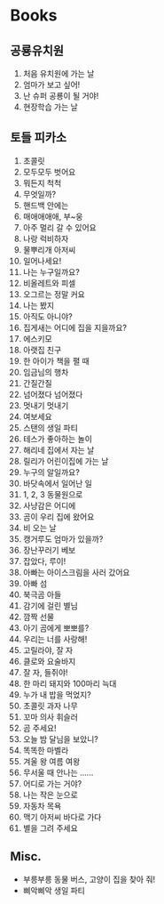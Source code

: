 # Books
## 공룡유치원
1. 처음 유치원에 가는 날
2. 엄마가 보고 싶어!
3. 난 슈퍼 공룡이 될 거야!
4. 현장학습 가는 날

## 토들 피카소
1. 초콜릿
2. 모두모두 벗어요
3. 뭐든지 척척
4. 무엇일까?
5. 핸드백 안에는
6. 매애애애애, 부~웅
7. 아주 멀리 갈 수 있어요
8. 나랑 럭비하자
9. 물뿌리개 아저씨
10. 일어나세요!
11. 나는 누구일까요?
12. 비올레트와 피셀
13. 오그르는 정말 커요
14. 나는 봤지
15. 아직도 아니야?
16. 집게새는 어디에 집을 지을까요?
17. 에스키모
18. 아랫집 친구
19. 한 아이가 책을 펼 때
20. 임금님의 행차
21. 간질간질
22. 넘어졌다 넘어졌다
23. 멋내기 멋내기
24. 여보세요
25. 스탠의 생일 파티
26. 테스가 좋아하는 놀이
27. 해리네 집에서 자는 날
28. 릴리가 어린이집에 가는 날
29. 누구의 알일까요?
30. 바닷속에서 일어난 일
31. 1, 2, 3 동물원으로
32. 사냥감은 어디에
33. 곰이 우리 집에 왔어요
34. 비 오는 날
35. 캥거루도 엄마가 있을까?
36. 장난꾸러기 베보
37. 잡았다, 루이!
38. 아빠는 아이스크림을 사러 갔어요
39. 아빠 섬
40. 북극곰 아들
41. 감기에 걸린 별님
42. 깜짝 선물
43. 아기 곰에게 뽀뽀를?
44. 우리는 너를 사랑해!
45. 고릴라야, 잘 자
46. 클로와 요술바지
47. 잘 자, 들쥐야!
48. 한 마리 돼지와 100마리 늑대
49. 누가 내 밥을 먹었지?
50. 초콜릿 과자 나무
51. 꼬마 의사 휘슬러
52. 곰 주세요!
53. 오늘 밤 달님을 보았니?
54. 똑똑한 마벨라
55. 겨울 왕 여름 여왕
56. 무서울 때 안나는 ......
57. 어디로 가는 거야?
58. 나는 작은 눈으로
59. 자동차 목욕
60. 맥기 아저씨 바다로 가다
61. 별을 그려 주세요

## Misc.
* 부릉부릉 동물 버스, 고양이 집을 찾아 줘!
* 삐악삐악 생일 파티
